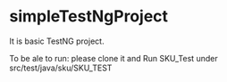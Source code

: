 # simpleTestNgProject
It is basic TestNG project. 

To be ale to run: please clone it and Run SKU_Test under src/test/java/sku/SKU_TEST
